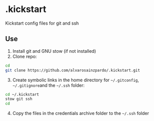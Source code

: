 # .kickstart
Kickstart config files for git and ssh

## Use

1. Install git and GNU stow (if not installed)
2. Clone repo:

```bash
cd
git clone https://github.com/alvarosainzpardo/.kickstart.git
```

3. Create symbolic links in the home directory for `~/.gitconfig`, `~/.gitignore`and the `~/.ssh` folder:

```bash
cd ~/.kickstart
stow git ssh
cd
```

4. Copy the files in the credentials archive folder to the `~/.ssh` folder
